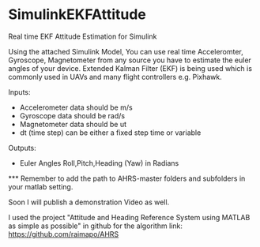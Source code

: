 # SimulinkEKFAttitude
Real time EKF Attitude Estimation for Simulink

Using the attached Simulink Model, You can use real time Acceleromter, Gyroscope, Magnetometer from any source you have to estimate the euler angles of your device. Extended Kalman Filter (EKF) is being used which is commonly used in UAVs and many flight controllers e.g. Pixhawk.

Inputs:
* Accelerometer data should be m/s 
* Gyroscope data should be  rad/s
* Magnetometer data should be ut 
* dt (time step) can be either a fixed step time  or variable

Outputs:
* Euler Angles Roll,Pitch,Heading (Yaw) in Radians



*** Remember to add the path to AHRS-master folders and subfolders in your matlab setting.


Soon I will publish a demonstration Video as well.


I used the project "Attitude and Heading Reference System using MATLAB as simple as possible" in github for the algorithm link: https://github.com/raimapo/AHRS
